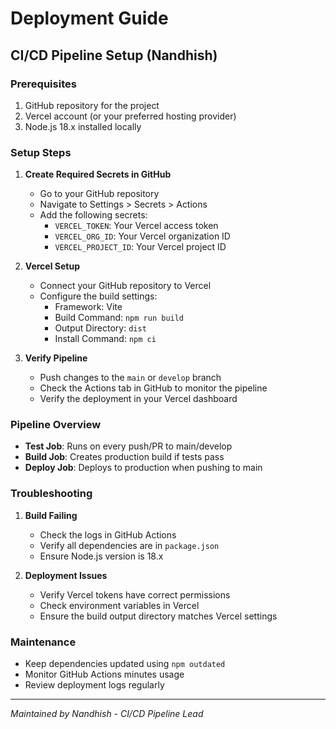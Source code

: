 # Deployment Guide

## CI/CD Pipeline Setup (Nandhish)

### Prerequisites
1. GitHub repository for the project
2. Vercel account (or your preferred hosting provider)
3. Node.js 18.x installed locally

### Setup Steps

1. **Create Required Secrets in GitHub**
   - Go to your GitHub repository
   - Navigate to Settings > Secrets > Actions
   - Add the following secrets:
     - `VERCEL_TOKEN`: Your Vercel access token
     - `VERCEL_ORG_ID`: Your Vercel organization ID
     - `VERCEL_PROJECT_ID`: Your Vercel project ID

2. **Vercel Setup**
   - Connect your GitHub repository to Vercel
   - Configure the build settings:
     - Framework: Vite
     - Build Command: `npm run build`
     - Output Directory: `dist`
     - Install Command: `npm ci`

3. **Verify Pipeline**
   - Push changes to the `main` or `develop` branch
   - Check the Actions tab in GitHub to monitor the pipeline
   - Verify the deployment in your Vercel dashboard

### Pipeline Overview
- **Test Job**: Runs on every push/PR to main/develop
- **Build Job**: Creates production build if tests pass
- **Deploy Job**: Deploys to production when pushing to main

### Troubleshooting
1. **Build Failing**
   - Check the logs in GitHub Actions
   - Verify all dependencies are in `package.json`
   - Ensure Node.js version is 18.x

2. **Deployment Issues**
   - Verify Vercel tokens have correct permissions
   - Check environment variables in Vercel
   - Ensure the build output directory matches Vercel settings

### Maintenance
- Keep dependencies updated using `npm outdated`
- Monitor GitHub Actions minutes usage
- Review deployment logs regularly

---
*Maintained by Nandhish - CI/CD Pipeline Lead*
